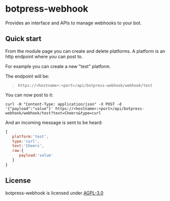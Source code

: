 # botpress-webhook

Provides an interface and APIs to manage webhooks to your bot.

## Quick start

From the module page you can create and delete platforms. A platform is an http endpoint where you can post to.

For example you can create a new "test" platform.

The endpoint will be:

> `https://<hostname>:<port>/api/botpress-webhook/webhook/test`

You can now post to it:

```
curl -H "Content-Type: application/json" -X POST -d '{"payload":"value"}' https://<hostname>:<port>/api/botpress-webhook/webhook/test?text=Cheers&type=curl
```

And an incoming message is sent to be heard:

```js
{  
   platform:'test',
   type:'curl',
   text:'Cheers',
   raw:{  
      payload:'value'
   }
}
```

## License

botpress-webhook is licensed under [AGPL-3.0](/LICENSE)